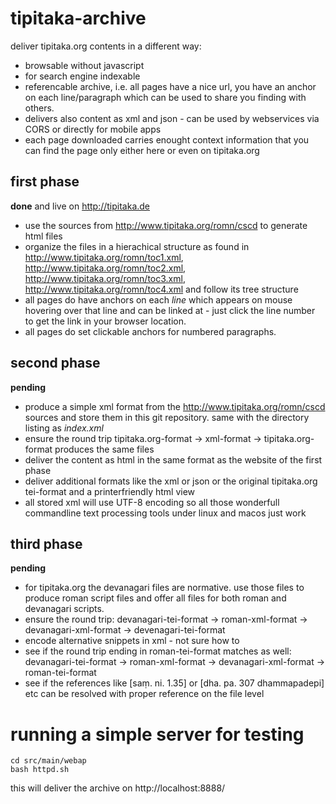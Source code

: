 # tipitaka-archive

deliver tipitaka.org contents in a different way:

* browsable without javascript
* for search engine indexable
* referencable archive, i.e. all pages have a nice url, you have an anchor on each line/paragraph which can be used to share you finding with others.
* delivers also content as xml and json - can be used by webservices via CORS or directly for mobile apps
* each page downloaded carries enought context information that you can find the page only either here or even on tipitaka.org

## first phase

**done** and live on http://tipitaka.de

* use the sources from http://www.tipitaka.org/romn/cscd to generate html files
* organize the files in a hierachical structure as found in http://www.tipitaka.org/romn/toc1.xml, http://www.tipitaka.org/romn/toc2.xml, http://www.tipitaka.org/romn/toc3.xml, http://www.tipitaka.org/romn/toc4.xml and follow its tree structure
* all pages do have anchors on each *line* which appears on mouse hovering over that line and can be linked at - just click the line number to get the link in your browser location.
* all pages do set clickable anchors for numbered paragraphs.


## second phase

**pending**

* produce a simple xml format from the http://www.tipitaka.org/romn/cscd sources and store them in this git repository. same with the directory listing as *index.xml*
* ensure the round trip tipitaka.org-format -> xml-format -> tipitaka.org-format produces the same files
* deliver the content as html in the same format as the website of the first phase
* deliver additional formats like the xml or json or the original tipitaka.org tei-format and a printerfriendly html view
* all stored xml will use UTF-8 encoding so all those wonderfull commandline text processing tools under linux and macos just work

## third phase

**pending**

* for tipitaka.org the devanagari files are normative. use those files to produce roman script files and offer all files for both roman and devanagari scripts.
* ensure the round trip: devanagari-tei-format -> roman-xml-format -> devanagari-xml-format -> devenagari-tei-format
* encode alternative snippets in xml - not sure how to 
* see if the round trip ending in roman-tei-format matches as well: devanagari-tei-format -> roman-xml-format -> devanagari-xml-format -> roman-tei-format
* see if the references like [saṃ. ni. 1.35] or [dha. pa. 307 dhammapadepi] etc can be resolved with proper reference on the file level

# running a simple server for testing

```
cd src/main/webap
bash httpd.sh
```

this will deliver the archive on http://localhost:8888/
